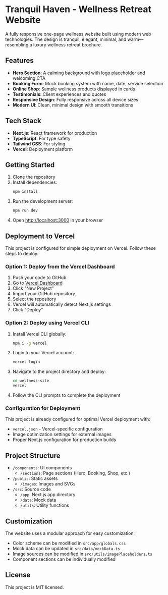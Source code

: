 # Tranquil Haven - Wellness Retreat Website

A fully responsive one-page wellness website built using modern web technologies. The design is tranquil, elegant, minimal, and warm—resembling a luxury wellness retreat brochure.

## Features

- **Hero Section**: A calming background with logo placeholder and welcoming CTA
- **Booking Form**: Mock booking system with name, date, service selection
- **Online Shop**: Sample wellness products displayed in cards
- **Testimonials**: Client experiences and quotes
- **Responsive Design**: Fully responsive across all device sizes
- **Modern UI**: Clean, minimal design with smooth transitions

## Tech Stack

- **Next.js**: React framework for production
- **TypeScript**: For type safety
- **Tailwind CSS**: For styling
- **Vercel**: Deployment platform

## Getting Started

1. Clone the repository
2. Install dependencies:
   ```bash
   npm install
   ```
3. Run the development server:
   ```bash
   npm run dev
   ```
4. Open [http://localhost:3000](http://localhost:3000) in your browser

## Deployment to Vercel

This project is configured for simple deployment on Vercel. Follow these steps to deploy:

### Option 1: Deploy from the Vercel Dashboard

1. Push your code to GitHub
2. Go to [Vercel Dashboard](https://vercel.com/dashboard)
3. Click "New Project"
4. Import your GitHub repository
5. Select the repository
6. Vercel will automatically detect Next.js settings
7. Click "Deploy"

### Option 2: Deploy using Vercel CLI

1. Install Vercel CLI globally:
   ```bash
   npm i -g vercel
   ```

2. Login to your Vercel account:
   ```bash
   vercel login
   ```

3. Navigate to the project directory and deploy:
   ```bash
   cd wellness-site
   vercel
   ```

4. Follow the CLI prompts to complete the deployment

### Configuration for Deployment

This project is already configured for optimal Vercel deployment with:

- `vercel.json` - Vercel-specific configuration
- Image optimization settings for external images
- Proper Next.js configuration for production builds

## Project Structure

- `/components`: UI components
  - `/sections`: Page sections (Hero, Booking, Shop, etc.)
- `/public`: Static assets
  - `/images`: Images and SVGs
- `/src`: Source code
  - `/app`: Next.js app directory
  - `/data`: Mock data
  - `/utils`: Utility functions

## Customization

The website uses a modular approach for easy customization:
- Color scheme can be modified in `src/app/globals.css`
- Mock data can be updated in `src/data/mockData.ts`
- Image sources can be modified in `src/utils/imagePlaceholders.ts`
- Component sections can be individually modified

## License

This project is MIT licensed.
